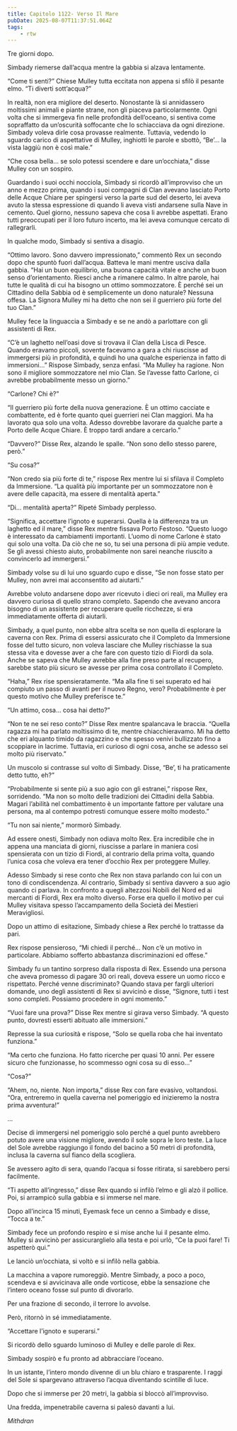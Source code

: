```yaml
---
title: Capitolo 1122- Verso Il Mare
pubDate: 2025-08-07T11:37:51.064Z
tags:
    - rtw
---
```













Tre giorni dopo.






Simbady riemerse dall’acqua mentre la gabbia si alzava lentamente.






“Come ti senti?” Chiese Mulley tutta eccitata non appena si sfilò il pesante elmo. “Ti diverti sott’acqua?”






In realtà, non era migliore del deserto. Nonostante là si annidassero moltissimi animali e piante strane, non gli piaceva particolarmente. Ogni volta che si immergeva fin nelle profondità dell’oceano, si sentiva come sopraffatto da un’oscurità soffocante che lo schiacciava da ogni direzione. Simbady voleva dirle cosa provasse realmente. Tuttavia, vedendo lo sguardo carico di aspettative di Mulley, inghiottì le parole e sbottò, “Be’… la vista laggiù non è così male.”






“Che cosa bella… se solo potessi scendere e dare un’occhiata,” disse Mulley con un sospiro.






Guardando i suoi occhi nocciola, Simbady si ricordò all’improvviso che un anno e mezzo prima, quando i suoi compagni di Clan avevano lasciato Porto delle Acque Chiare per spingersi verso la parte sud del deserto, lei aveva avuto la stessa espressione di quando li aveva visti andarsene sulla Nave in cemento. Quel giorno, nessuno sapeva che cosa li avrebbe aspettati. Erano tutti preoccupati per il loro futuro incerto, ma lei aveva comunque cercato di rallegrarli.






In qualche modo, Simbady si sentiva a disagio.






“Ottimo lavoro. Sono davvero impressionato,” commentò Rex un secondo dopo che spuntò fuori dall’acqua. Batteva le mani mentre usciva dalla gabbia. “Hai un buon equilibrio, una buona capacità vitale e anche un buon senso d’orientamento. Riesci anche a rimanere calmo. In altre parole, hai tutte le qualità di cui ha bisogno un ottimo sommozzatore. È perché sei un Cittadino della Sabbia od è semplicemente un dono naturale? Nessuna offesa. La Signora Mulley mi ha detto che non sei il guerriero più forte del tuo Clan.”






Mulley fece la linguaccia a Simbady e se ne andò a parlottare con gli assistenti di Rex.






“C’è un laghetto nell’oasi dove si trovava il Clan della Lisca di Pesce. Quando eravamo piccoli, sovente facevamo a gara a chi riuscisse ad immergersi più in profondità, e quindi ho una qualche esperienza in fatto di immersioni…” Rispose Simbady, senza enfasi. “Ma Mulley ha ragione. Non sono il migliore sommozzatore nel mio Clan. Se l’avesse fatto Carlone, ci avrebbe probabilmente messo un giorno.”






“Carlone? Chi è?”






“Il guerriero più forte della nuova generazione. È un ottimo cacciate e combattente, ed è forte quanto quei guerrieri nei Clan maggiori. Ma ha lavorato qua solo una volta. Adesso dovrebbe lavorare da qualche parte a Porto delle Acque Chiare. È troppo tardi andare a cercarlo.”






“Davvero?” Disse Rex, alzando le spalle. “Non sono dello stesso parere, però.”






“Su cosa?”






“Non credo sia più forte di te,” rispose Rex mentre lui si sfilava il Completo da Immersione. “La qualità più importante per un sommozzatore non è avere delle capacità, ma essere di mentalità aperta.”






“Di… mentalità aperta?” Ripeté Simbady perplesso.






“Significa, accettare l’ignoto e superarsi. Quella è la differenza tra un laghetto ed il mare,” disse Rex mentre fissava Porto Festoso. “Questo luogo è interessato da cambiamenti importanti. L’uomo di nome Carlone è stato qui solo una volta. Da ciò che ne so, tu sei una persona di più ampie vedute. Se gli avessi chiesto aiuto, probabilmente non sarei neanche riuscito a convincerlo ad immergersi.”






Simbady volse su di lui uno sguardo cupo e disse, “Se non fosse stato per Mulley, non avrei mai acconsentito ad aiutarti.”






Avrebbe voluto andarsene dopo aver ricevuto i dieci ori reali, ma Mulley era davvero curiosa di quello strano completo. Sapendo che avevano ancora bisogno di un assistente per recuperare quelle ricchezze, si era immediatamente offerta di aiutarli.






Simbady, a quel punto, non ebbe altra scelta se non quella di esplorare la caverna con Rex. Prima di essersi assicurato che il Completo da Immersione fosse del tutto sicuro, non voleva lasciare che Mulley rischiasse la sua stessa vita e dovesse aver a che fare con questo tizio di Fiordi da sola. Anche se sapeva che Mulley avrebbe alla fine preso parte al recupero, sarebbe stato più sicuro se avesse per prima cosa controllato il Completo.






“Haha,” Rex rise spensieratamente. “Ma alla fine ti sei superato ed hai compiuto un passo di avanti per il nuovo Regno, vero? Probabilmente è per questo motivo che Mulley preferisce te.”






“Un attimo, cosa… cosa hai detto?”






“Non te ne sei reso conto?” Disse Rex mentre spalancava le braccia. “Quella ragazza mi ha parlato moltissimo di te, mentre chiacchieravamo. Mi ha detto che eri alquanto timido da ragazzino e che spesso venivi bullizzato fino a scoppiare in lacrime. Tuttavia, eri curioso di ogni cosa, anche se adesso sei molto più riservato.”






Un muscolo si contrasse sul volto di Simbady. Disse, “Be’, ti ha praticamente detto tutto, eh?”






“Probabilmente si sente più a suo agio con gli estranei,” rispose Rex, sorridendo. “Ma non so molto delle tradizioni dei Cittadini della Sabbia. Magari l’abilità nel combattimento è un importante fattore per valutare una persona, ma al contempo potresti comunque essere molto modesto.”






“Tu non sai niente,” mormorò Simbady.






Ad essere onesti, Simbady non odiava molto Rex. Era incredibile che in appena una manciata di giorni, riuscisse a parlare in maniera così spensierata con un tizio di Fiordi, al contrario della prima volta, quando l’unica cosa che voleva era tener d’occhio Rex per proteggere Mulley.






Adesso Simbady si rese conto che Rex non stava parlando con lui con un tono di condiscendenza. Al contrario, Simbady si sentiva davvero a suo agio quando ci parlava. In confronto a quegli altezzosi Nobili del Nord ed ai mercanti di Fiordi, Rex era molto diverso. Forse era quello il motivo per cui Mulley visitava spesso l’accampamento della Società dei Mestieri Meravigliosi.






Dopo un attimo di esitazione, Simbady chiese a Rex perché lo trattasse da pari.






Rex rispose pensieroso, “Mi chiedi il perché… Non c’è un motivo in particolare. Abbiamo sofferto abbastanza discriminazioni ed offese.”






Simbady fu un tantino sorpreso dalla risposta di Rex. Essendo una persona che aveva promesso di pagare 30 ori reali, doveva essere un uomo ricco e rispettato. Perché venne discriminato? Quando stava per fargli ulteriori domande, uno degli assistenti di Rex si avvicinò e disse, “Signore, tutti i test sono completi. Possiamo procedere in ogni momento.”






“Vuoi fare una prova?” Disse Rex mentre si girava verso Simbady. “A questo punto, dovresti esserti abituato alle immersioni.”






Represse la sua curiosità e rispose, “Solo se quella roba che hai inventato funziona.”






“Ma certo che funziona. Ho fatto ricerche per quasi 10 anni. Per essere sicuro che funzionasse, ho scommesso ogni cosa su di esso…”






“Cosa?”






“Ahem, no, niente. Non importa,” disse Rex con fare evasivo, voltandosi. “Ora, entreremo in quella caverna nel pomeriggio ed inizieremo la nostra prima avventura!”






…






Decise di immergersi nel pomeriggio solo perché a quel punto avrebbero potuto avere una visione migliore, avendo il sole sopra le loro teste. La luce del Sole avrebbe raggiungo il fondo del bacino a 50 metri di profondità, inclusa la caverna sul fianco della scogliera.






Se avessero agito di sera, quando l’acqua si fosse ritirata, si sarebbero persi facilmente.






“Ti aspetto all’ingresso,” disse Rex quando si infilò l’elmo e gli alzò il pollice. Poi, si arrampicò sulla gabbia e si immerse nel mare.






Dopo all’incirca 15 minuti, Eyemask fece un cenno a Simbady e disse, “Tocca a te.”






Simbady fece un profondo respiro e si mise anche lui il pesante elmo. Mulley si avvicinò per assicurarglielo alla testa e poi urlò, “Ce la puoi fare! Ti aspetterò qui.”






Le lanciò un’occhiata, si voltò e si infilò nella gabbia.






La macchina a vapore rumoreggiò. Mentre Simbady, a poco a poco, scendeva e si avvicinava alle onde vorticose, ebbe la sensazione che l’intero oceano fosse sul punto di divorarlo.






Per una frazione di secondo, il terrore lo avvolse.






Però, ritornò in sé immediatamente.






“Accettare l’ignoto e superarsi.”






Si ricordò dello sguardo luminoso di Mulley e delle parole di Rex.






Simbady sospirò e fu pronto ad abbracciare l’oceano.






In un istante, l’intero mondo divenne di un blu chiaro e trasparente. I raggi del Sole si spargevano attraverso l’acqua diventando scintille di luce.






Dopo che si immerse per 20 metri, la gabbia si bloccò all’improvviso.






Una fredda, impenetrabile caverna si palesò davanti a lui.






<em>Mithdran</em>


                                


                                



